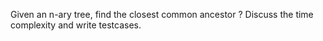 Given an n-ary tree, find the closest common ancestor ? Discuss the time complexity and write testcases.
